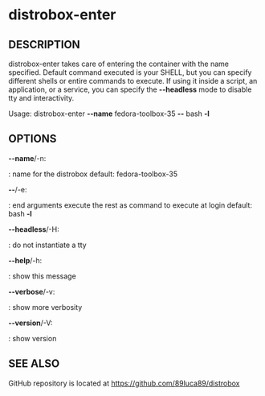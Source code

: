 # distrobox-enter

## DESCRIPTION

distrobox-enter takes care of entering the container with the name
specified. Default command executed is your SHELL, but you can specify
different shells or entire commands to execute. If using it inside a
script, an application, or a service, you can specify the
**\--headless** mode to disable tty and interactivity.

Usage: distrobox-enter **\--name** fedora-toolbox-35 **\--** bash **-l**

## OPTIONS

**\--name**/-n:

:   name for the distrobox default: fedora-toolbox-35

**\--**/-e:

:   end arguments execute the rest as command to execute at login
    default: bash **-l**

**\--headless**/-H:

:   do not instantiate a tty

**\--help**/-h:

:   show this message

**\--verbose**/-v:

:   show more verbosity

**\--version**/-V:

:   show version

## SEE ALSO

GitHub repository is located at https://github.com/89luca89/distrobox
